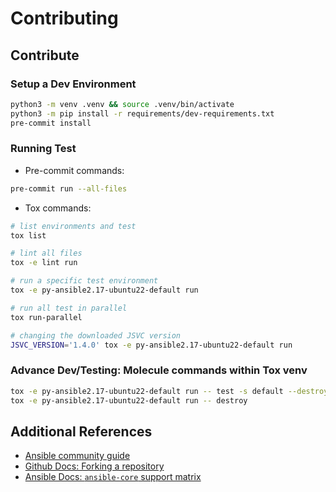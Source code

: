 # Contributing

## Contribute

### Setup a Dev Environment

```sh
python3 -m venv .venv && source .venv/bin/activate
python3 -m pip install -r requirements/dev-requirements.txt
pre-commit install
```

### Running Test

- Pre-commit commands:

```sh
pre-commit run --all-files
```

- Tox commands:

```sh
# list environments and test
tox list

# lint all files
tox -e lint run

# run a specific test environment
tox -e py-ansible2.17-ubuntu22-default run

# run all test in parallel
tox run-parallel

# changing the downloaded JSVC version
JSVC_VERSION='1.4.0' tox -e py-ansible2.17-ubuntu22-default run
```

### Advance Dev/Testing: Molecule commands within Tox venv

```bash
tox -e py-ansible2.17-ubuntu22-default run -- test -s default --destroy=never
tox -e py-ansible2.17-ubuntu22-default run -- destroy
```

## Additional References

- [Ansible community guide](https://docs.ansible.com/ansible/devel/community/index.html)
- [Github Docs: Forking a repository](https://docs.github.com/en/pull-requests/collaborating-with-pull-requests/working-with-forks/fork-a-repo#forking-a-repository)
- [Ansible Docs: `ansible-core` support matrix](https://docs.ansible.com/ansible/latest/reference_appendices/release_and_maintenance.html#ansible-core-support-matrix)
